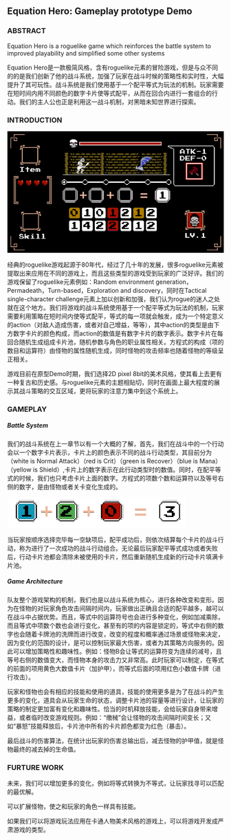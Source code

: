 ## Equation Hero: Gameplay prototype Demo

### ABSTRACT

Equation Hero is a roguelike game which reinforces the battle system to improved playability and simplified some other systems

Equation Hero是一款极简风格，含有roguelike元素的冒险游戏，但是与众不同的的是我们创新了他的战斗系统，加强了玩家在战斗时候的策略性和实时性，大幅提升了其可玩性。战斗系统是我们使用基于一个配平等式为玩法的机制。玩家需要在短时间内用不同颜色的数字卡片使等式配平，从而在回合内进行一套组合的行动。我们的主人公也正是利用这一战斗机制，对黑暗未知世界进行探索。



### INTRODUCTION

<img src="img/EquationHero/image-20201203143639662.png" alt="image-20201203143639662" style="zoom:67%;" />

[^图1]: 图1为游戏Demo的战斗界面

经典的roguelike游戏起源于80年代，经过了几十年的发展，很多roguelike元素被提取出来应用在不同的游戏上，而且这些类型的游戏受到玩家的广泛好评。我们的游戏保留了roguelike元素例如：Random environment generation，Permadeath，Turn-based，Exploration and discovery，同时在Tactical single-character challenge元素上加以创新和加强，我们认为rogue的迷人之处就在这个地方。我们将游戏的战斗系统使用基于一个配平等式为玩法的机制，玩家需要利用策略在短时间内使等式配平，等式的每一项就会触发，成为一个特定意义的action（对敌人造成伤害，或者对自己增益，等等），其中action的类型是由下方数字卡片的颜色构成，而action的数值是有数字卡片的数字表示。数字卡片在每回合随机生成组成卡片池，随机参数与角色的职业属性相关。方程式的构成（项的数目和运算符）由怪物的属性随机生成，同时怪物的攻击频率也随着怪物的等级呈正相关。

游戏目前在原型Demo时期，我们选择2D pixel 8bit的美术风格，使其看上去更有一种复古和历史感。与roguelike元素的主题相贴切，同时在画面上最大程度的展示其战斗策略的交互区域，更将玩家的注意力集中到这个系统上。

### GAMEPLAY

##### Battle System

我们的战斗系统在上一章节以有一个大概的了解，首先，我们在战斗中的一个行动会以一个数字卡片表示，卡片上的颜色表示不同的战斗行动类型，其目前分为（white is Normal Attack）（red is Crit）（green is Recover）（blue is Mana）（yellow is Shield）,卡片上的数字表示在此行动类型时的数值。同时，在配平等式的时候，我们也只考虑卡片上面的数字。方程式的项数个数和运算符以及等号右侧的数字，是由怪物或者关卡变化生成的。

![](img/EquationHero/ppp.png)

[^图2]: 结算时为，为自己回复技能+1蓝，然后为自己回复+2生命值，最后对敌人造成 0 * 2 点的暴击（暴击系数游戏内置为2）伤害

当玩家按顺序选择完毕每一空缺项后，配平成功后，则依次结算每个卡片的战斗行动，称为进行了一次成功的战斗行动组合。无论最后玩家配平等式成功或者失败后，行动卡片池都会清除未被使用的卡片，然后重新随机生成新的行动卡片填满卡片池。

##### Game Architecture

队友整个游戏架构的机制，我们也是以战斗系统为核心，进行各种改变和变形。因为在怪物的对玩家角色攻击间隔时间内，玩家做出正确且合适的配平越多，越可以在战斗中占据优势。而且，等式中的运算符号也会进行多种变化，例如加减乘除，而且等式中项数个数也会进行变化，甚至有的项的内容是锁定的，等式中右侧的数字也会随着卡牌池的洗牌而进行改变，改变的程度和概率通过场景或怪物来决定，因为变化的范围的设计，是可以控制玩家最大伤害，或者为其策略方向服务的。因此可以增加策略性和趣味性。例如：怪物B会让等式的运算符变为连续的减号，且等号右侧的数值变大，而怪物本身的攻击力又非常高。此时玩家可以制定，在等式的前面的项用黄色大数值卡片（加护甲），而等式后面的项用红色小数值卡牌（进行攻击）。

玩家和怪物也会有相应的技能和使用的道具，技能的使用更多是为了在战斗的产生更多的变化，道具会从玩家生命的状态，调整卡片池的容量等进行设计，让玩家的策略的制定更加富有变化和趣味性。恰当的时机释放技能，会给玩家自身带来增益，或者临时改变游戏规则。例如：“缴械”会让怪物的攻击间隔时间变长；又如“暴怒”技能释放后，卡片池中所有的卡片颜色都变为红色（暴击）。

最后战斗的伤害算法，在统计出玩家的伤害总输出后，减去怪物的护甲值，就是怪物最终的减去掉的生命值。

### FURTURE WORK

未来，我们可以增加更多的变化，例如将等式转换为不等式，让玩家找寻可以匹配的最优解。

可以扩展怪物，使之和玩家的角色一样具有技能。

如果我们可以将游戏玩法应用在卡通人物美术风格的游戏上，可以将游戏开发成严肃游戏的类型。





